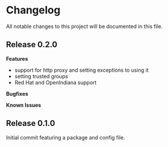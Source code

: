 # Changelog

All notable changes to this project will be documented in this file.

## Release 0.2.0

**Features**

* support for http proxy and setting exceptions to using it
* setting trusted groups
* Red Hat and OpenIndiana support 

**Bugfixes**

**Known Issues**

## Release 0.1.0

Initial commit featuring a package and config file.

